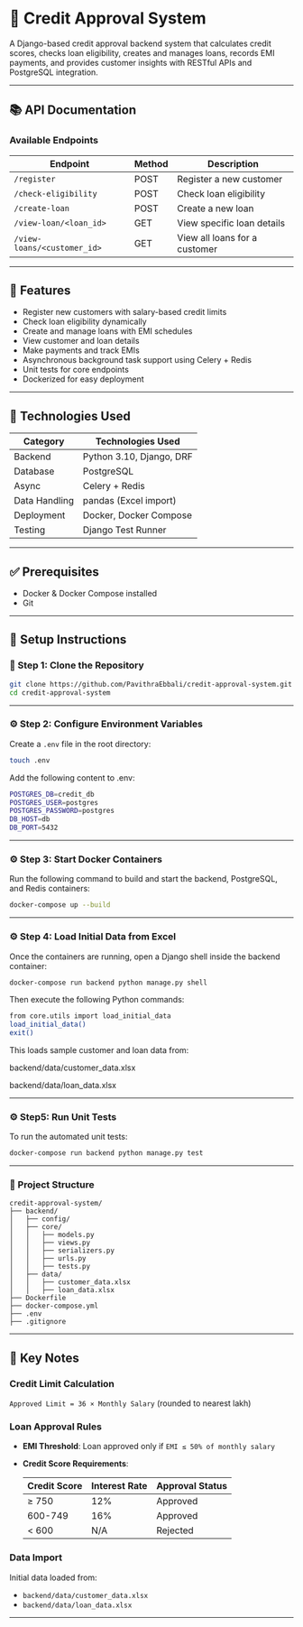 # 🏦 Credit Approval System

A Django-based credit approval backend system that calculates credit scores, checks loan eligibility, creates and manages loans, records EMI payments, and provides customer insights with RESTful APIs and PostgreSQL integration.

---

## 📚 API Documentation

### Available Endpoints

| Endpoint                    | Method | Description                      |
|-----------------------------|--------|----------------------------------|
| `/register`                 | POST   | Register a new customer          |
| `/check-eligibility`        | POST   | Check loan eligibility           |
| `/create-loan`              | POST   | Create a new loan                |
| `/view-loan/<loan_id>`      | GET    | View specific loan details       |
| `/view-loans/<customer_id>` | GET    | View all loans for a customer    |

---

## 📌 Features

- Register new customers with salary-based credit limits  
- Check loan eligibility dynamically  
- Create and manage loans with EMI schedules  
- View customer and loan details  
- Make payments and track EMIs  
- Asynchronous background task support using Celery + Redis  
- Unit tests for core endpoints  
- Dockerized for easy deployment

---

## 🧰 Technologies Used

| Category       | Technologies Used         |
|----------------|---------------------------|
| Backend        | Python 3.10, Django, DRF  |
| Database       | PostgreSQL                |
| Async          | Celery + Redis            |
| Data Handling  | pandas (Excel import)     |
| Deployment     | Docker, Docker Compose    |
| Testing        | Django Test Runner        |

---

## ✅ Prerequisites

- Docker & Docker Compose installed  
- Git  

---

## 🚀 Setup Instructions

### 📁 Step 1: Clone the Repository

```bash
git clone https://github.com/PavithraEbbali/credit-approval-system.git
cd credit-approval-system
```
---

### ⚙️ Step 2: Configure Environment Variables

Create a `.env` file in the root directory:

```bash
touch .env
```

Add the following content to .env:

```bash
POSTGRES_DB=credit_db
POSTGRES_USER=postgres
POSTGRES_PASSWORD=postgres
DB_HOST=db
DB_PORT=5432
```
---

### ⚙️ Step 3: Start Docker Containers

Run the following command to build and start the backend, PostgreSQL, and Redis containers:

```bash
docker-compose up --build
```
---

### ⚙️ Step 4: Load Initial Data from Excel

Once the containers are running, open a Django shell inside the backend container:

```bash
docker-compose run backend python manage.py shell
```
Then execute the following Python commands:

```bash
from core.utils import load_initial_data
load_initial_data()
exit()
```
This loads sample customer and loan data from:

backend/data/customer_data.xlsx

backend/data/loan_data.xlsx

---

### ⚙️ Step5: Run Unit Tests

To run the automated unit tests:

```bash
docker-compose run backend python manage.py test
```
---

### 📂 Project Structure

    credit-approval-system/
    ├── backend/
    │   ├── config/
    │   ├── core/
    │   │   ├── models.py
    │   │   ├── views.py
    │   │   ├── serializers.py
    │   │   ├── urls.py
    │   │   ├── tests.py
    │   ├── data/
    │   │   ├── customer_data.xlsx
    │   │   ├── loan_data.xlsx
    ├── Dockerfile
    ├── docker-compose.yml
    ├── .env
    ├── .gitignore

---

## 📌 Key Notes

### Credit Limit Calculation
`Approved Limit = 36 × Monthly Salary` (rounded to nearest lakh)

### Loan Approval Rules
- **EMI Threshold**: Loan approved only if `EMI ≤ 50% of monthly salary`
- **Credit Score Requirements**:

  | Credit Score | Interest Rate | Approval Status |
  |--------------|---------------|-----------------|
  | ≥ 750        | 12%           | Approved        |
  | 600-749      | 16%           | Approved        |
  | < 600        | N/A           | Rejected        |

### Data Import
Initial data loaded from:
- `backend/data/customer_data.xlsx`
- `backend/data/loan_data.xlsx`
---
